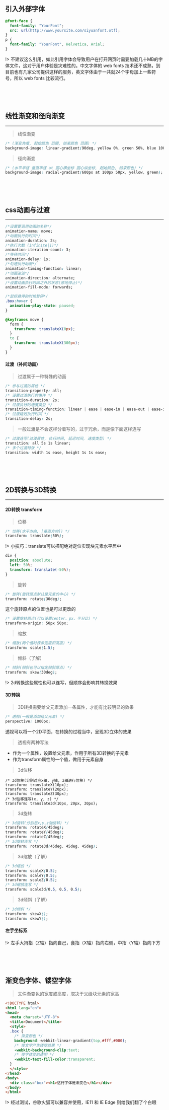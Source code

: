 ## 引入外部字体

```css
@font-face {
  font-family: "YourFont";
  src: url(http://www.yoursite.com/siyuanfont.otf);
}
p {
  font-family: "YourFont", Helvetica, Arial;
}
```

!> 不建议这么引用，如此引用字体会导致用户在打开网页时需要加载几十MB的字体文件，这对于用户体验是灾难性的。中文字体的 web fonts 技术还不成熟，到目前也有几家公司提供这样的服务，英文字体由于一共就24个字母加上一些符号，所以 web fonts 比较流行。

<br><br><br>

## 线性渐变和径向渐变
---

> 线性渐变

```css
/* (渐变角度, 起始颜色 范围, 结束颜色 范围) */
background-image: linear-gradient(90deg, yellow 0%, green 50%, blue 100%);
```

> 径向渐变

```css
/* (水平半径 垂直半径 at 圆心横坐标 圆心纵坐标, 起始颜色, 结束颜色) */
background-image: radial-gradient(600px at 100px 50px, yellow, green);
```

<br><br><br>

## css动画与过渡
---

```css
/*设置要调用动画的名称*/
animation-name: move;
/*动画执行的时间*/
animation-duration: 2s;
/*执行次数 (infinite|1)*/
animation-iteration-count: 3;
/*等待时间*/
animation-delay: 1s;
/*匀速执行动画*/
animation-timing-function: linear;
/*动画逆波*/
animation-direction: alternate;
/*设置动画执行时间之外的状态(原地停止)*/
animation-fill-mode: forwards;

/*鼠标悬停的时候暂停*/
.box:hover {
  animation-play-state: paused;
}

@keyframes move {
  form {
    transform: translateX(0px);
  }
  to {
    transform: translateX(300px);
  }
}
```

#### 过渡（补间动画）

> 过渡属于一种特殊的动画

```css
/* 参与过渡的属性 */
transition-property: all;
/* 设置过渡执行的事件 */
transition-duration: 2s;
/* 过渡执行的速度类型 */
transition-timing-function: linear | ease | ease-in | ease-out | ease-in-out;
/* 过渡延迟执行时间 */
transition-delay: 2s;
```

> 一般过渡是不会这样分着写的，过于冗余，而是像下面这样连写

```css
/* 过渡连写(过渡属性, 执行时间, 延迟时间, 速度类型) */
transition: all 5s 1s linear;
/* 多个过渡特效 */
transition: width 1s ease, height 1s 1s ease;
```

<br><br><br>

## 2D转换与3D转换
---

#### 2D转换 transform

> 位移

```css
/* 位移(水平方向, [垂直方向]) */
transform: translate(50%);
```

!> 小技巧：translate可以搭配绝对定位实现块元素水平居中

```css
div {
  position: absolute;
  left: 50%;
  transform: translate(-50%);
}
```

> 旋转

```css
/* 旋转(旋转原点默认是元素的中心) */
transform: rotate(30deg);
```

这个旋转原点的位置也是可以更改的

```css
/* 设置旋转原点(可以设置center、px、半分比) */
transform-origin: 50px 50px;
```

> 缩放

```css
/* 缩放(两个值时表示宽度和高度) */
transform: scale(1.5);
```

> 倾斜（了解）

```css
/* 倾斜(倾斜也可以指定倾斜原点) */
transform: skew(30deg);
```

!> 2d转换这些属性也可以连写，但顺序会影响其转换效果

#### 3D转换

> 3D转换需要给父元素添加一条属性，才能有比较明显的效果

```css
/* 透视(一般是添加给父元素) */
perspective: 1000px;
```
透视可以将一个2D平面，在转换的过程当中，呈现3D立体的效果

> 透视有两种写法

- 作为一个属性，设置给父元素，作用于所有3D转换的子元素
- 作为transform属性的一个值，做用于元素自身

> 3d位移

```
/* 3d位移(分别对应x轴, y轴, z轴进行位移) */
transform: translateX(10px);
transform: translateY(20px);
transform: translateZ(30px);
/* 3d位移连写(x, y, z) */
transform: translate3d(10px, 20px, 30px);
```

> 3d旋转

```css
/* 3d旋转(分别是x,y,z轴旋转) */
transform: rotateX(45deg);
transform: rotateY(45deg);
transform: rotateZ(45deg);
/* 3d旋转连写 */
transform: rotate3d(45deg, 45deg, 45deg);
```

> 3d缩放（了解）

```css
/* 3d缩放 */
transform: scaleX(0.5);
transform: scaleY(0.5);
transform: scaleZ(0.5);
/* 3d缩放连写 */
transform: scale3d(0.5, 0.5, 0.5);
```

> 3d倾斜（了解）

```css
/* 3d倾斜 */
transform: skewX();
transform: skewY();
```

#### 左手坐标系

!> 左手大拇指（Z轴）指向自己，食指（X轴）指向右侧，中指（Y轴）指向下方

<br><br><br>

## 渐变色字体、镂空字体

> 文件渐变色的宽度或高度，取决于父级块元素的宽高

```html
<!DOCTYPE html>
<html lang="en">
<head>
  <meta charset="UTF-8">
  <title>Document</title>
  <style>
  .box {
    /* 渐变颜色 */
    background:-webkit-linear-gradient(top,#fff,#000);
    /* 使文字产生镂空效果 */
    -webkit-background-clip:text;
    /* 使字体变的透明 */
    -webkit-text-fill-color:transparent;
  }
  </style>
</head>
<body>
  <div class="box"><h1>这行字体是渐变色</h1></div>
</body>
</html>
```

!> 经过测试，谷歌火狐可以兼容并使用，IE11 和 IE Edge 则给我们翻了个白眼
